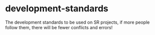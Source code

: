 # development-standards
The development standards to be used on SR projects, if more people follow them, there will be fewer conflicts and errors!
